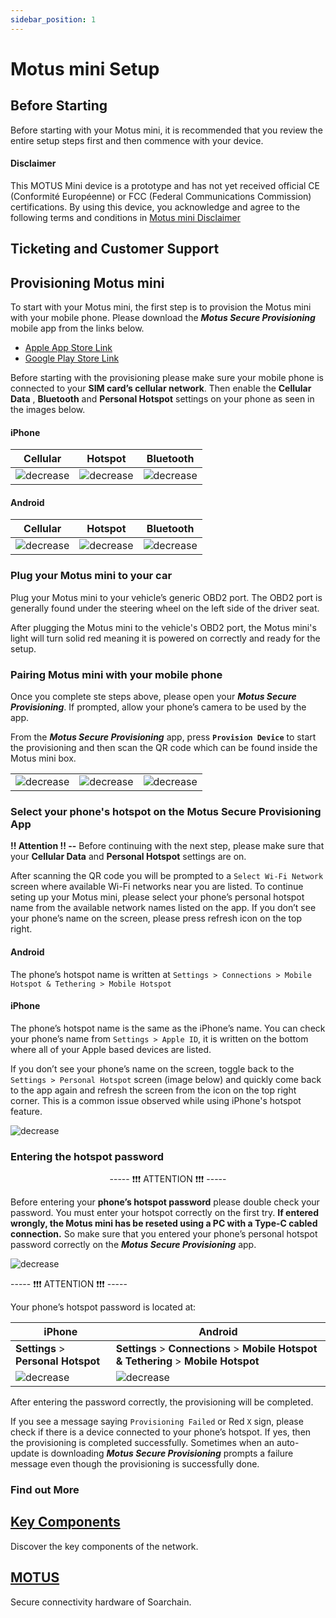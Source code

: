```yaml
---
sidebar_position: 1
---
```


# Motus mini Setup

## Before Starting
Before starting with your Motus mini, it is recommended that you review the entire setup steps first and then commence with your device.

#### Disclaimer 

This MOTUS Mini device is a prototype and has not yet received official CE (Conformité Européenne) or FCC (Federal Communications Commission) certifications. By using this device, you acknowledge and agree to the following terms and conditions in ​[Motus mini Disclaimer](https://docs.soarchain.com/category/installation-guide/motus-mini-disclaimer)

## Ticketing and Customer Support

## Provisioning Motus mini

To start with your Motus mini, the first step is to provision the Motus mini with your mobile phone. Please download the ***Motus Secure Provisioning*** mobile app from the links below.

- ​[Apple App Store Link](https://apps.apple.com/tr/app/motus-secure-provisioning/id6446476168)
- [Google Play Store Link](https://play.google.com/store/apps/details?id=com.sr.esp)
​ 

Before starting with the provisioning please make sure your mobile phone is connected to your **SIM card’s cellular network**. Then enable the **Cellular Data** , **Bluetooth** and **Personal Hotspot** settings on your phone as seen in the images below.


#### iPhone
| Cellular | Hotspot | Bluetooth |
|------|-----|-------|
| ![decrease](/img/cellular_settings_on.png) | ![decrease](/img/hotspot.png) | ![decrease](/img/ble_settings_on.png) |

#### Android
| Cellular | Hotspot | Bluetooth |
|------|-----|-------|
| ![decrease](/img/Screenshot_20230425_135316_Call_settings.jpg) | ![decrease](/img/Screenshot_20230425_135345_Settings.jpg) | ![decrease](/img/Screenshot_20230425_135253_Settings.jpg) |


### Plug your Motus mini to your car 

Plug your Motus mini to your vehicle’s generic OBD2 port. The OBD2 port is generally found under the steering wheel on the left side of the driver seat. 

After plugging the Motus mini to the vehicle's OBD2 port, the Motus mini's light will turn solid red meaning it is powered on correctly and ready for the setup.

### Pairing Motus mini with your mobile phone

Once you complete ste steps above, please open your ***Motus Secure Provisioning***. If prompted, allow your phone’s camera to be used by the app.

From the ***Motus Secure Provisioning*** app, press  **```Provision Device```**  to start the provisioning and then scan the QR code which can be found inside the Motus mini box. 

|  |  |  |
|------|-----| ----- |
|![decrease](/img/IMG_0472.jpg) | ![decrease](/img/IMG_0283.png) | ![decrease](/img/IMG_0284.png) |

### Select your phone's hotspot on the Motus Secure Provisioning App

>
**!! Attention !! --** 
Before continuing with the next step, please make sure that your **Cellular Data** and **Personal Hotspot** settings are on. 

After scanning the QR code you will be prompted to a ```Select Wi-Fi Network``` screen where available Wi-Fi networks near you are listed. To continue seting up your Motus mini, please select your phone’s personal hotspot name from the available network names listed on the app. If you don’t see your phone’s name on the screen, please press refresh icon on the top right.

#### Android 
The phone’s hotspot name is written at ```Settings > Connections > Mobile Hotspot & Tethering > Mobile Hotspot```

#### iPhone
The phone’s hotspot name is the same as the iPhone’s name. You can check your phone’s name from ```Settings > Apple ID```, it is written on the bottom where all of your Apple based devices are listed.  

If you don’t see your phone’s name on the screen, toggle back to the ```Settings > Personal Hotspot``` screen (image below) and quickly come back to the app again and refresh the screen from the icon on the top right corner. This is a common issue observed while using iPhone's hotspot feature. 

<p align="center">

![decrease](/img/hotspot1.png)
</p>


### Entering the hotspot password

<p align="center">
----- ❗❗❗ ATTENTION ❗❗❗ -----
</p>

Before entering your **phone’s hotspot password** please double check your password. You must enter your hotspot correctly on the first try. **If entered wrongly, the Motus mini has be reseted using a PC with a Type-C cabled connection.** So make sure that you entered your phone’s personal hotspot password correctly on the ***Motus Secure Provisioning*** app.



<p align="center">

![decrease](/img/IMG_0292b.png)

----- ❗❗❗ ATTENTION ❗❗❗ -----
</p>

Your phone’s hotspot password is located at:

| iPhone | Android |
|------|----- |
| **Settings** > **Personal Hotspot** | **Settings** > **Connections** > **Mobile Hotspot & Tethering** > **Mobile Hotspot** |
| ![decrease](/img/IMG_0463.png) | ![decrease](/img/Screenshot_20230424_132255.png) | 




After entering the password correctly, the provisioning will be completed. 

>
 If you see a message saying ```Provisioning Failed``` or Red ```X``` sign, please check if there is a device connected to your phone’s hotspot. If yes, then the provisioning is completed successfully. Sometimes when an auto-update is downloading ***Motus Secure Provisioning*** prompts a failure message even though the provisioning is successfully done.  




### Find out More
<div class="docs-card-container">
  <div class="row row-cols-1 row-cols-md-3a g-3">
    <div class="col">
      <div class="card card-body h-100 d-flex flex-column">
        <a
          href="/category/key-components"
          class="card-title card-link stretched-link"
        >
          <h2>Key Components</h2>
        </a>
        <p class="card-text">Discover the key components of the network.</p>
      </div>
    </div>
    <div class="col">
      <div class="card card-body h-100 d-flex flex-column">
        <a
          href="https://www.soarchain.com/motus-mini"
          class="card-title card-link stretched-link"
        >
          <h2>MOTUS</h2>
        </a>
        <p class="card-text">Secure connectivity hardware of Soarchain.
        </p>
      </div>
    </div>
  </div>
</div>